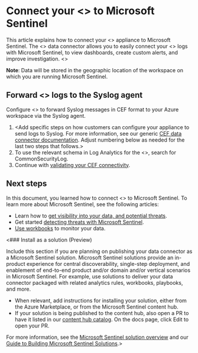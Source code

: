 # Connect your <<Partner Appliance Name>> to Microsoft Sentinel

This article explains how to connect your <<Partner Appliance Name>> appliance to Microsoft Sentinel. The <<Partner Appliance Name>> data connector allows you to easily connect your <<Partner Appliance Name>> logs with Microsoft Sentinel, to view dashboards, create custom alerts, and improve investigation. <<Add additional specific insights this data connectivity provides to customers>> 

**Note**: Data will be stored in the geographic location of the workspace on which you are running Microsoft Sentinel.

## Forward <<Partner Appliance Name>> logs to the Syslog agent  

Configure <<Partner Appliance Name>> to forward Syslog messages in CEF format to your Azure workspace via the Syslog agent.
1. <Add specific steps on how customers can configure your appliance to send logs to Syslog. For more information, see our generic [CEF data connector documentation](https://docs.microsoft.com/azure/sentinel/connect-common-event-format). Adjust numbering below as needed for the last two steps that follows.>
2. To use the relevant schema in Log Analytics for the <<Partner Appliance Name>>, search for CommonSecurityLog.
3. Continue with [validating your CEF connectivity](https://docs.microsoft.com/azure/sentinel/troubleshooting-cef-syslog?tabs=rsyslog#validate-cef-connectivity).

## Next steps
In this document, you learned how to connect <<Partner Appliance Name>> to Microsoft Sentinel. To learn more about Microsoft Sentinel, see the following articles:
- Learn how to [get visibility into your data, and potential threats](https://docs.microsoft.com/azure/sentinel/get-visibility).
- Get started [detecting threats with Microsoft Sentinel](https://docs.microsoft.com/azure/sentinel/detect-threats-built-in).
- [Use workbooks](https://docs.microsoft.com/azure/sentinel/monitor-your-data) to monitor your data.

<### Install as a solution (Preview)

Include this section if you are planning on publishing your data connector as a Microsoft Sentinel solution. Microsoft Sentinel solutions provide an in-product experience for central discoverability, single-step deployment, and enablement of end-to-end product and/or domain and/or vertical scenarios in Microsoft Sentinel. For example, use solutions to deliver your data connector packaged with related analytics rules, workbooks, playbooks, and more. 
         
- When relevant, add instructions for installing your solution, either from the Azure Marketplace, or from the Microsoft Sentinel content hub. 
- If your solution is being published to the content hub, also open a PR to have it listed in our [content hub catalog](https://docs.microsoft.com/azure/sentinel/sentinel-solutions-catalog). On the docs page, click Edit to open your PR.
         
For more information, see the [Microsoft Sentinel solution overview](https://docs.microsoft.com/azure/sentinel/sentinel-solutions) and our [Guide to Building Microsoft Sentinel Solutions](https://github.com/Azure/Azure-Sentinel/tree/master/Solutions#readme).>


